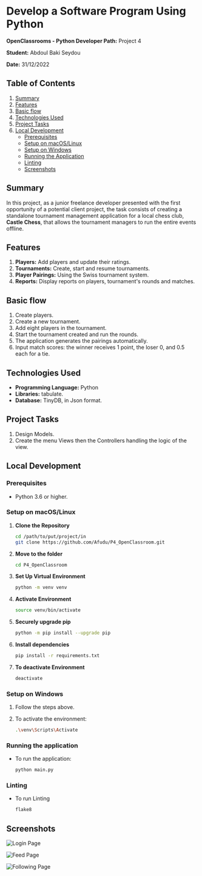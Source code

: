 # Develop a Software Program Using Python

**OpenClassrooms - Python Developer Path:** Project 4

**Student:** Abdoul Baki Seydou

**Date:** 31/12/2022 

## Table of Contents
1. [Summary](#summary)
2. [Features](#features)
3. [Basic flow](#basic-flow)
4. [Technologies Used](#technologies-used)
5. [Project Tasks](#project-tasks)
6. [Local Development](#local-development)
   - [Prerequisites](#prerequisites)
   - [Setup on macOS/Linux](#setup-on-macoslinux)
   - [Setup on Windows](#setup-on-windows)
   - [Running the Application](#running-the-application)
   - [Linting](#linting)
   - [Screenshots](#screenshots)

## Summary
In this project, as a junior freelance developer presented with the first opportunity of a potential client project,
the task consists of creating a standalone tournament management application for a local chess club, **Castle Chess**, 
that allows the tournament managers to run the entire events offline.

## Features
1. **Players:** Add players and update their ratings.
2. **Tournaments:** Create, start and resume tournaments.
3. **Player Pairings:** Using the  Swiss tournament system.
4. **Reports:** Display reports on players, tournament's rounds and matches.

## Basic flow
1. Create players.
2. Create a new tournament.
3. Add eight players in the tournament.
4. Start the tournament created and run the rounds.
5. The application generates the pairings automatically.
6. Input match scores: the winner receives 1 point, the loser 0, and 0.5 each for a tie.

## Technologies Used
- **Programming Language:** Python  
- **Libraries:** tabulate.
- **Database:** TinyDB, in Json format.

## Project Tasks
1. Design Models.
2. Create the menu Views then the Controllers handling the logic of the view.

## Local Development

### Prerequisites
- Python 3.6 or higher.

### Setup on macOS/Linux

1. **Clone the Repository**
   ```bash
   cd /path/to/put/project/in
   git clone https://github.com/Afudu/P4_OpenClassroom.git

2. **Move to the folder**
   ```bash
   cd P4_OpenClassroom

3. **Set Up Virtual Environment**
   ```bash
   python -m venv venv
   
4. **Activate Environment**
   ```bash
   source venv/bin/activate 

5. **Securely upgrade pip**
   ```bash
   python -m pip install --upgrade pip 

6. **Install dependencies**
   ```bash
   pip install -r requirements.txt
   
7. **To deactivate Environment**
   ```bash
   deactivate

### Setup on Windows

1. Follow the steps above.

2. To activate the environment:
   ```bash
   .\venv\Scripts\Activate

### Running the application

- To run the application:
   ```bash
   python main.py


### Linting

- To run Linting
  ```bash
  flake8
  
## Screenshots

![Login Page](screenshots/main_menu.png "Main Menu")

![Feed Page](screenshots/player_menu.png "Player Menu")

![Following Page](screenshots/tournament_menu.png "Tournament Menu")